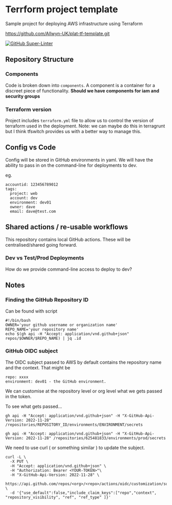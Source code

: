 # Terrform project template

Sample project for deploying AWS infrastructure using Terraform

https://github.com/Allwyn-UK/plat-tf-template.git



[![GitHub Super-Linter](https://github.com/Allwyn-UK/plat-tf-template/actions/workflows/linter.yml/badge.svg)](https://github.com/marketplace/actions/super-linter)

## Repository Structure

### Components

Code is broken down into `components`.  A component is a container for a
discreet piece of functionality.
__Should we have components for iam and security groups__

### Terraform version

Project includes `terraform.yml` file to allow us to control the version of
terraform used in the deployment.
Note: we can maybe do this in terragrunt but I think tfswitch provides us with a
better way to manage this.

## Config vs Code

Config will be stored in GitHub environments in yaml.
We will have the ability to pass in on the command-line for deployments to dev.

eg.

    accountid: 123456789012
    tags:
      project: web
      account: dev
      environment: dev01
      owner: dave
      email: dave@test.com

## Shared actions / re-usable workflows

This repository contains local GitHub actions.  These will be centralised/shared
going forward.

### Dev vs Test/Prod Deployments

How do we provide command-line access to deploy to dev?

## Notes

### Finding the GitHub Repository ID

Can be found with script

    #!/bin/bash
    OWNER='your github username or organization name'
    REPO_NAME='your repository name'
    echo $(gh api -H "Accept: application/vnd.github+json" repos/$OWNER/$REPO_NAME) | jq .id

### GitHub OIDC subject

The OIDC subject passed to AWS by default contains the repository name and the context.
That might be

    repo: xxxx
    environment: dev01 - the GitHub environment.

We can customise at the repository level or org level what we gets passed in the token.

To see what gets passed...

    gh api -H "Accept: application/vnd.github+json" -H "X-GitHub-Api-Version: 2022-11-28" /repositories/REPOSITORY_ID/environments/ENVIRONMENT/secrets

    gh api -H "Accept: application/vnd.github+json" -H "X-GitHub-Api-Version: 2022-11-28" /repositories/625481833/environments/prod/secrets

We need to use curl ( or something similar ) to update the subject.

    curl -L \
      -X PUT \
      -H "Accept: application/vnd.github+json" \
      -H "Authorization: Bearer <YOUR-TOKEN>"\
      -H "X-GitHub-Api-Version: 2022-11-28" \
      https://api.github.com/repos/<org>/<repo>/actions/oidc/customization/sub \
      -d '{"use_default":false,"include_claim_keys":["repo","context", "repository_visibility", "ref", "ref_type" ]}'
